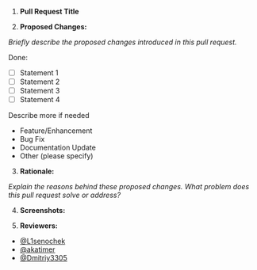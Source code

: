 1. **Pull Request Title**

2. **Proposed Changes:**

*Briefly describe the proposed changes introduced in this pull request.*

 Done:
 - [ ] Statement 1
 - [ ] Statement 2
 - [ ] Statement 3
 - [ ] Statement 4

 Describe more if needed

- Feature/Enhancement
- Bug Fix
- Documentation Update
- Other (please specify)

3. **Rationale:**

*Explain the reasons behind these proposed changes.
What problem does this pull request solve or address?*

4. **Screenshots:**

5. **Reviewers:**

- [@L1senochek](https://github.com/L1senochek)
- [@akatimer](https://github.com/akatimer)
- [@Dmitriy3305](https://github.com/Dmitriy3305)